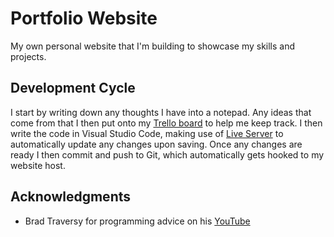 # Portfolio Website

My own personal website that I'm building to showcase my skills and projects.

## Development Cycle

I start by writing down any thoughts I have into a notepad.
Any ideas that come from that I then put onto my [Trello board](https://trello.com/b/T4WPeKbE/portfolio-website) to help me keep track.
I then write the code in Visual Studio Code, making use of [Live Server](https://marketplace.visualstudio.com/items?itemName=ritwickdey.LiveServer) to automatically update any changes upon saving.
Once any changes are ready I then commit and push to Git, which automatically gets hooked to my website host.

## Acknowledgments

* Brad Traversy for programming advice on his [YouTube](https://www.youtube.com/channel/UC29ju8bIPH5as8OGnQzwJyA)
